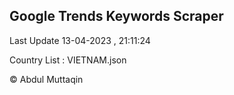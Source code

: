 

## Google Trends Keywords Scraper 
 
Last Update 13-04-2023 , 21:11:24

Country List :
VIETNAM.json



© Abdul Muttaqin 
